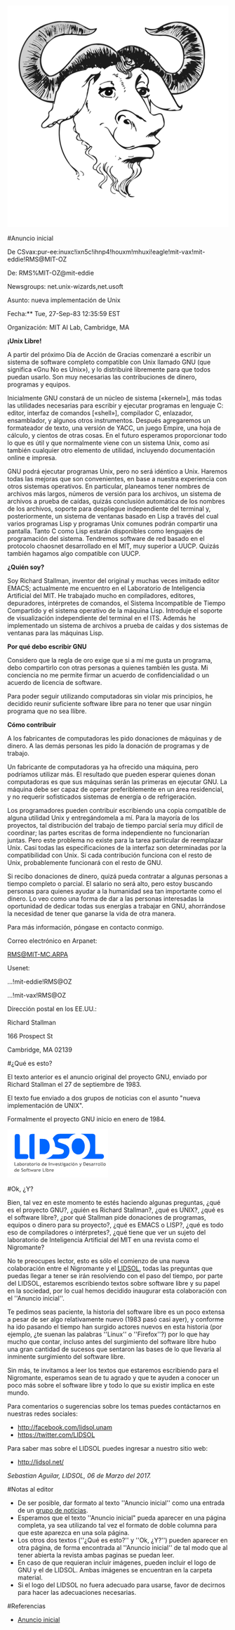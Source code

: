 ![alt text][logo_gnu]

[logo_gnu]: ./material/official%20gnu.svg "Logo del proyecto GNU"


#Anuncio inicial

De CSvax:pur-ee:inuxc!ixn5c!ihnp4!houxm!mhuxi!eagle!mit-vax!mit-eddie!RMS@MIT-OZ

De: RMS%MIT-OZ@mit-eddie

Newsgroups: net.unix-wizards,net.usoft

Asunto: nueva implementación de Unix

Fecha:** Tue, 27-Sep-83 12:35:59 EST

Organización: MIT AI Lab, Cambridge, MA

**¡Unix Libre!**

A partir del próximo Día de Acción de Gracias comenzaré a escribir un sistema de software completo compatible con Unix llamado GNU (que significa «Gnu No es Unix»), y lo distribuiré libremente para que todos puedan usarlo. Son muy necesarias las contribuciones de dinero, programas y equipos.

Inicialmente GNU constará de un núcleo de sistema [«kernel»], más todas las utilidades necesarias para escribir y ejecutar programas en lenguaje C: editor, interfaz de comandos [«shell»], compilador C, enlazador, ensamblador, y algunos otros instrumentos. Después agregaremos un formateador de texto, una versión de YACC, un juego Empire, una hoja de cálculo, y cientos de otras cosas. En el futuro esperamos proporcionar todo lo que es útil y que normalmente viene con un sistema Unix, como así también cualquier otro elemento de utilidad, incluyendo documentación online e impresa.

GNU podrá ejecutar programas Unix, pero no será idéntico a Unix. Haremos todas las mejoras que son convenientes, en base a nuestra experiencia con otros sistemas operativos. En particular, planeamos tener nombres de archivos más largos, números de versión para los archivos, un sistema de archivos a prueba de caídas, quizás conclusión automática de los nombres de los archivos, soporte para despliegue independiente del terminal y, posteriormente, un sistema de ventanas basado en Lisp a través del cual varios programas Lisp y programas Unix comunes podrán compartir una pantalla. Tanto C como Lisp estarán disponibles como lenguajes de programación del sistema. Tendremos software de red basado en el protocolo chaosnet desarrollado en el MIT, muy superior a UUCP. Quizás también hagamos algo compatible con UUCP.

**¿Quién soy?**

Soy Richard Stallman, inventor del original y muchas veces imitado editor EMACS; actualmente me encuentro en el Laboratorio de Inteligencia Artificial del MIT. He trabajado mucho en compiladores, editores, depuradores, intérpretes de comandos, el Sistema Incompatible de Tiempo Compartido y el sistema operativo de la máquina Lisp. Introduje el soporte de visualización independiente del terminal en el ITS. Además he implementado un sistema de archivos a prueba de caídas y dos sistemas de ventanas para las máquinas Lisp.

**Por qué debo escribir GNU**

Considero que la regla de oro exige que si a mí me gusta un programa, debo compartirlo con otras personas a quienes también les gusta. Mi conciencia no me permite firmar un acuerdo de confidencialidad o un acuerdo de licencia de software.

Para poder seguir utilizando computadoras sin violar mis principios, he decidido reunir suficiente software libre para no tener que usar ningún programa que no sea llibre.

**Cómo contribuir**

A los fabricantes de computadoras les pido donaciones de máquinas y de dinero. A las demás personas les pido la donación de programas y de trabajo.

Un fabricante de computadoras ya ha ofrecido una máquina, pero podríamos utilizar más. El resultado que pueden esperar quienes donan computadoras es que sus máquinas serán las primeras en ejecutar GNU. La máquina debe ser capaz de operar preferiblemente en un área residencial, y no requerir sofisticados sistemas de energía o de refrigeración.

Los programadores pueden contribuir escribiendo una copia compatible de alguna utilidad Unix y entregándomela a mí. Para la mayoría de los proyectos, tal distribución del trabajo de tiempo parcial sería muy difícil de coordinar; las partes escritas de forma independiente no funcionarían juntas. Pero este problema no existe para la tarea particular de reemplazar Unix. Casi todas las especificaciones de la interfaz son determinadas por la compatibilidad con Unix. Si cada contribución funciona con el resto de Unix, probablemente funcionará con el resto de GNU.

Si recibo donaciones de dinero, quizá pueda contratar a algunas personas a tiempo completo o parcial. El salario no será alto, pero estoy buscando personas para quienes ayudar a la humanidad sea tan importante como el dinero. Lo veo como una forma de dar a las personas interesadas la oportunidad de dedicar todas sus energías a trabajar en GNU, ahorrándose la necesidad de tener que ganarse la vida de otra manera.

Para más información, póngase en contacto conmigo.

Correo electrónico en Arpanet:

RMS@MIT-MC.ARPA

Usenet:

...!mit-eddie!RMS@OZ

...!mit-vax!RMS@OZ


Dirección postal en los EE.UU.:

Richard Stallman

166 Prospect St

Cambridge, MA 02139

#¿Qué es esto?

El texto anterior es el anuncio original del proyecto GNU, enviado por Richard Stallman el 27 de septiembre de 1983.

El texto fue enviado a dos grupos de noticias con el asunto "nueva implementación de UNIX".

Formalmente el proyecto GNU inicio en enero de 1984.

![alt text][logo_lidsol]

[logo_lidsol]: ./material/logo-transparente.png "Logo del LIDSOL"

#Ok, ¿Y?

Bien, tal vez en este momento te estés haciendo algunas preguntas, ¿qué es el proyecto GNU?, ¿quién es Richard Stallman?, ¿qué es UNIX?, ¿qué es el software libre?, ¿por qué Stallman pide donaciones de programas, equipos o dinero para su proyecto?, ¿qué es EMACS o LISP?, ¿qué es todo eso de compiladores o intérpretes?, ¿qué tiene que ver un sujeto del laboratorio de Inteligencia Artificial del MIT en una revista como el Nigromante?

No te preocupes lector, esto es sólo el comienzo de una nueva colaboración entre el Nigromante y el [LIDSOL](lidsol.net), todas las preguntas que puedas llegar a tener se irán resolviendo con el paso del tiempo, por parte del LIDSOL, estaremos escribiendo textos sobre software libre y su papel en la sociedad, por lo cual hemos decidido inaugurar esta colaboración con el ''Anuncio inicial''.

Te pedimos seas paciente, la historia del software libre es un poco extensa a pesar de ser algo relativamente nuevo (1983 pasó casi ayer), y conforme ha ido pasando el tiempo han surgido actores nuevos en esta historia (por ejemplo, ¿te suenan las palabras ''Linux'' o ''Firefox''?) por lo que hay mucho que contar, incluso antes del surgimiento del software libre hubo  una gran cantidad de sucesos que sentaron las bases de lo que llevaría al inminente surgimiento del software libre.

Sin más, te invitamos a leer los textos que estaremos escribiendo para el Nigromante, esperamos sean de tu agrado y que te ayuden a conocer un poco más sobre el software libre y todo lo que su existir implica en este mundo.

Para comentarios o sugerencias sobre los temas puedes contáctarnos en nuestras redes sociales:

- http://facebook.com/lidsol.unam
- https://twitter.com/LIDSOL

Para saber mas sobre el LIDSOL puedes ingresar a nuestro sitio web:

- http://lidsol.net/

*Sebastian Aguilar, LIDSOL, 06 de Marzo del 2017.*

#Notas al editor
- De ser posible, dar formato al texto ''Anuncio inicial'' como una entrada de un [grupo de noticias](https://es.wikipedia.org/wiki/Grupo_de_noticias).
- Esperamos que el texto ''Anuncio inicial" pueda aparecer en una página completa, ya sea utilizando tal vez el formato de doble columna para que este aparezca en una sola página.
- Los otros dos textos (''¿Qué es esto?'' y ''Ok, ¿Y?'') pueden aparecer en otra página, de forma encontrada al ''Anuncio inicial'' de tal modo que al tener abierta la revista ambas paginas se puedan leer.
- En caso de que requieran incluir imágenes, pueden incluir el logo de GNU y el de LIDSOL. Ambas imágenes se encuentran en la carpeta  material.
- Si el logo del LIDSOL no fuera adecuado para usarse, favor de decirnos para hacer las adecuaciones necesarias.

#Referencias
- [Anuncio inicial](https://www.gnu.org/gnu/initial-announcement.es.html)